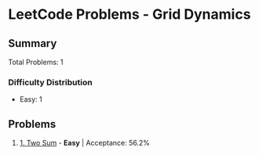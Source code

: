 # LeetCode Problems - Grid Dynamics

## Summary
Total Problems: 1

### Difficulty Distribution

- Easy: 1

## Problems

1. [1. Two Sum](https://leetcode.com/problems/two-sum/) - **Easy** | Acceptance: 56.2%